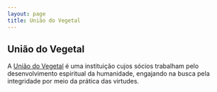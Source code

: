 ```yaml
---
layout: page
title: União do Vegetal
---
```

## União do Vegetal
A [União do Vegetal](http://www.udv.org.br/) é uma instituição cujos sócios trabalham pelo desenvolvimento espiritual da humanidade, engajando na busca pela integridade por meio da prática das virtudes.
